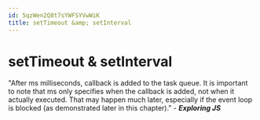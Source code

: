 ```yaml
---
id: 5qzWen2Q8t7sYWFSYVwWiK
title: setTimeout &amp; setInterval
---
```





# setTimeout & setInterval

"After ms milliseconds, callback is added to the task queue. It is important to note that ms only specifies when the callback is added, not when it actually executed. That may happen much later, especially if the event loop is blocked (as demonstrated later in this chapter)." - ___Exploring JS___
